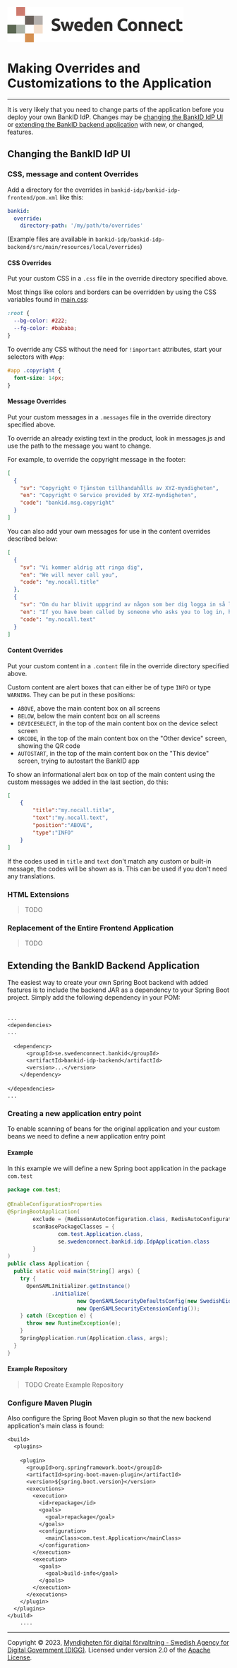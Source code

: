 ![Logo](images/sweden-connect.png)

# Making Overrides and Customizations to the Application

---

It is very likely that you need to change parts of the application before you deploy your own
BankID IdP. Changes may be [changing the BankID IdP UI](#changing-the-bankid-idp-ui) or
[extending the BankID backend application](#extending-the-bankid-backend-application) with new,
or changed, features.

<a name="changing-the-bankid-idp-ui"></a>

## Changing the BankID IdP UI

### CSS, message and content Overrides

Add a directory for the overrides in `bankid-idp/bankid-idp-frontend/pom.xml` like this:

```yaml
bankid:
  override:
    directory-path: '/my/path/to/overrides'
```

(Example files are available in `bankid-idp/bankid-idp-backend/src/main/resources/local/overrides`)

#### CSS Overrides

Put your custom CSS in a `.css` file in the override directory specified above.

Most things like colors and borders can be overridden by using the CSS variables found in [main.css](https://github.com/swedenconnect/bankid-saml-idp/blob/main/bankid-idp/bankid-idp-frontend/src/assets/main.css):

```CSS
:root {
  --bg-color: #222;
  --fg-color: #bababa;
}
```

To override any CSS without the need for `!important` attributes, start your selectors with `#App`:

```CSS
#app .copyright {
  font-size: 14px;
}
```

#### Message Overrides

Put your custom messages in a `.messages` file in the override directory specified above.

To override an already existing text in the product, look in messages.js and use the path to the message you want to change.

For example, to override the copyright message in the footer:

```JSON
[
  {
    "sv": "Copyright © Tjänsten tillhandahålls av XYZ-myndigheten",
    "en": "Copyright © Service provided by XYZ-myndigheten",
    "code": "bankid.msg.copyright"
  }
]
```

You can also add your own messages for use in the content overrides described below:

```JSON
[
  {
    "sv": "Vi kommer aldrig att ringa dig",
    "en": "We will never call you",
    "code": "my.nocall.title"
  },
  {
    "sv": "Om du har blivit uppgrind av någon som ber dig logga in så lägg på",
    "en": "If you have been called by soneone who asks you to log in, hang up",
    "code": "my.nocall.text"
  }
]
```

#### Content Overrides

Put your custom content in a `.content` file in the override directory specified above.

Custom content are alert boxes that can either be of type `INFO` or type `WARNING`. They can be put in these positions:

- `ABOVE`, above the main content box on all screens
- `BELOW`, below the main content box on all screens
- `DEVICESELECT`, in the top of the main content box on the device select screen
- `QRCODE`, in the top of the main content box on the "Other device" screen, showing the QR code
- `AUTOSTART`, in the top of the main content box on the "This device" screen, trying to autostart the BankID app

To show an informational alert box on top of the main content using the custom messages we added in the last section, do this:

```JSON
[
    {
        "title":"my.nocall.title",
        "text":"my.nocall.text",
        "position":"ABOVE",
        "type":"INFO"
    }
]
```

If the codes used in `title` and `text` don't match any custom or built-in message, the codes will be shown as is. This can be used if you don't need any translations.

### HTML Extensions

> TODO

### Replacement of the Entire Frontend Application

> TODO

<a name="extending-the-bankid-backend-application"></a>

## Extending the BankID Backend Application

The easiest way to create your own Spring Boot backend with added features is to include the
backend JAR as a dependency to your Spring Boot project. Simply add the following dependency
in your POM:

```

...
<dependencies>
...

  <dependency>
      <groupId>se.swedenconnect.bankid</groupId>
      <artifactId>bankid-idp-backend</artifactId>
      <version>...</version>
    </dependency>

</dependencies>
...

```

### Creating a new application entry point

To enable scanning of beans for the original application and your custom beans we need to define a new application entry point

#### Example

In this example we will define a new Spring boot application in the package `com.test`

```java
package com.test;

@EnableConfigurationProperties
@SpringBootApplication(
        exclude = {RedissonAutoConfiguration.class, RedisAutoConfiguration.class},
        scanBasePackageClasses = {
                com.test.Application.class,
                se.swedenconnect.bankid.idp.IdpApplication.class
        }
)
public class Application {
  public static void main(String[] args) {
    try {
      OpenSAMLInitializer.getInstance()
              .initialize(
                      new OpenSAMLSecurityDefaultsConfig(new SwedishEidSecurityConfiguration()),
                      new OpenSAMLSecurityExtensionConfig());
    } catch (Exception e) {
      throw new RuntimeException(e);
    }
    SpringApplication.run(Application.class, args);
  }
}

```

#### Example Repository

> TODO Create Example Repository

### Configure Maven Plugin

Also configure the Spring Boot Maven plugin so that the new backend application's main class
is found:

```
<build>
  <plugins>

    <plugin>
      <groupId>org.springframework.boot</groupId>
      <artifactId>spring-boot-maven-plugin</artifactId>
      <version>${spring.boot.version}</version>
      <executions>
        <execution>
          <id>repackage</id>
          <goals>
            <goal>repackage</goal>
          </goals>
          <configuration>
            <mainClass>com.test.Application</mainClass>
          </configuration>
        </execution>
        <execution>
          <goals>
            <goal>build-info</goal>
          </goals>
        </execution>
      </executions>
    </plugin>
  </plugins>
</build>
    ....

```

---

Copyright &copy; 2023, [Myndigheten för digital förvaltning - Swedish Agency for Digital Government (DIGG)](http://www.digg.se). Licensed under version 2.0 of the [Apache License](http://www.apache.org/licenses/LICENSE-2.0).
